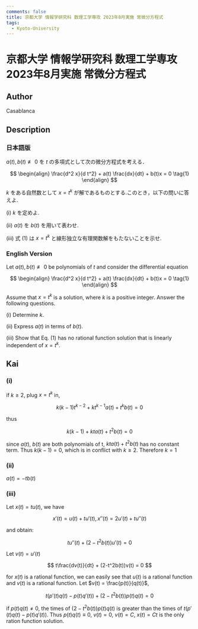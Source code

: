 ```yaml
---
comments: false
title: 京都大学 情報学研究科 数理工学専攻 2023年8月実施 常微分方程式
tags:
  - Kyoto-University
---
```

# 京都大学 情報学研究科 数理工学専攻 2023年8月実施 常微分方程式

## **Author**
Casablanca

## **Description**
### 日本語版
$a(t), b(t) ≢ 0$ を $t$ の多項式として次の微分方程式を考える．

$$
\begin{align}
\frac{d^2 x}{d t^2} + a(t) \frac{dx}{dt} + b(t)x = 0 \tag{1}
\end{align}
$$

$k$ をある自然数として $x = t^k$ が解であるものとする.このとき，以下の問いに答えよ.

(i) $k$ を定めよ.

(ii) $a(t)$ を $b(t)$ を用いて表わせ.

(iii) 式 (1) は $x = t^k$ と線形独立な有理関数解をもたないことを示せ.

### English Version
Let $a(t), b(t) ≢ 0$ be polynomials of $t$ and consider the differential equation

$$
\begin{align}
\frac{d^2 x}{d t^2} + a(t) \frac{dx}{dt} + b(t)x = 0 \tag{1}
\end{align}
$$

Assume that $x = t^k$ is a solution, where $k$ is a positive integer. Answer the following
questions.

(i) Determine $k$.

(ii) Express $a(t)$ in terms of $b(t)$.

(iii) Show that Eq. (1) has no rational function solution that is linearly independent of $x = t^k$.

## **Kai**
### (i)
if $k\geq 2$, plug  $x = t^k$ in,

$$
k(k-1)t^{k-2} + kt^{k-1}a(t) + t^kb(t) = 0
$$

thus

$$
k(k-1) + kta(t)+t^2b(t) = 0
$$

since $a(t)$, $b(t)$ are both polynomials of t, $kta(t)+t^2b(t)$ has no constant term.
Thus $k(k-1)=0$, which is in conflict with $k \geq 2$.
Therefore $k=1$

### (ii)
$a(t) = -tb(t)$

### (iii)
Let $x(t) = t u(t)$, we have

$$
x'(t) = u(t) + tu'(t), x''(t) = 2u'(t) + tu''(t)
$$

and obtain:

$$
tu''(t) + (2-t^2b(t))u'(t) = 0
$$

Let $v(t) = u'(t)$

$$
t\frac{dv(t)}{dt} + (2-t^2b(t))v(t) = 0
$$

for $x(t)$ is a rational function, we can easily see that $u(t)$ is a rational function and $v(t)$ is a rational function.
Let $v(t) = \frac{p(t)}{q(t)}$,

$$
t(p'(t)q(t) - p(t)q'(t)) + (2-t^2b(t))p(t)q(t) = 0
$$

if $p(t)q(t) \neq 0$, the times of $(2-t^2b(t))p(t)q(t)$ is greater than the times of $t(p'(t)q(t) - p(t)q'(t))$.
Thus $p(t)q(t) \equiv 0$, $v(t) = 0$, $v(t) = C$, $x(t) = Ct$ is the only ration function solution.
  
